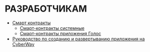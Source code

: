 # РАЗРАБОТЧИКАМ

  * [Смарт контракты](/developers/contracts/contracts.md)
    * [Смарт-контракты системные](/developers/contracts/system_contracts/system_contracts.md)
    * [Смарт-контракты приложения Голос](/developers/contracts/golos_contracts/golos_contracts.md)  
  * [Руководство по созданию и развертыванию приложения на CyberWay](/developers/create_app.md)  